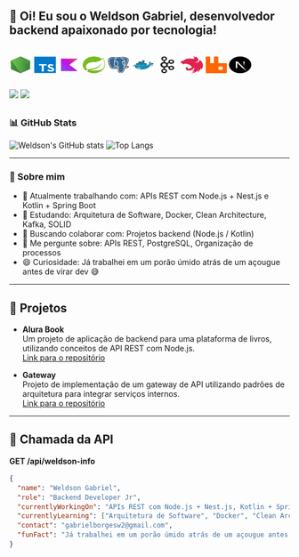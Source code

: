 ## 👋 Oi! Eu sou o Weldson Gabriel, desenvolvedor backend apaixonado por tecnologia!

<div style="display: inline_block"><br>
  <img align="center" alt="Node.js" height="30" width="40" src="https://raw.githubusercontent.com/devicons/devicon/master/icons/nodejs/nodejs-original.svg">
  <img align="center" alt="TypeScript" height="30" width="40" src="https://raw.githubusercontent.com/devicons/devicon/master/icons/typescript/typescript-plain.svg">
  <img align="center" alt="Kotlin" height="30" width="40" src="https://raw.githubusercontent.com/devicons/devicon/master/icons/kotlin/kotlin-original.svg">
  <img align="center" alt="Spring Boot" height="30" width="40" src="https://raw.githubusercontent.com/devicons/devicon/master/icons/spring/spring-original.svg">
  <img align="center" alt="PostgreSQL" height="30" width="40" src="https://raw.githubusercontent.com/devicons/devicon/master/icons/postgresql/postgresql-original.svg">
  <img align="center" alt="Docker" height="30" width="40" src="https://raw.githubusercontent.com/devicons/devicon/master/icons/docker/docker-original.svg">
  <img align="center" alt="Kafka" height="30" width="40" src="https://raw.githubusercontent.com/devicons/devicon/master/icons/apachekafka/apachekafka-original.svg">
  <img align="center" alt="NestJS" height="30" width="40" src="https://raw.githubusercontent.com/devicons/devicon/master/icons/nestjs/nestjs-plain.svg">
  <img align="center" alt="RabbitMQ" height="30" width="40" src="https://raw.githubusercontent.com/devicons/devicon/master/icons/rabbitmq/rabbitmq-original.svg">
  <img align="center" alt="NextJS" height="30" width="40" src="https://raw.githubusercontent.com/devicons/devicon/master/icons/nextjs/nextjs-original.svg">
</div>

##

<div> 
  <a href = "mailto:gabrielborgesw2@gmail.com"><img src="https://img.shields.io/badge/-Gmail-%23333?style=for-the-badge&logo=gmail&logoColor=white" target="_blank"></a>
  <a href="https://www.linkedin.com/in/weldson-gabriel/" target="_blank"><img src="https://img.shields.io/badge/-LinkedIn-%230077B5?style=for-the-badge&logo=linkedin&logoColor=white" target="_blank"></a> 
</div>

##

### 📊 GitHub Stats

![Weldson's GitHub stats](https://github-readme-stats.vercel.app/api?username=WeldsonGabriel&show_icons=true&theme=tokyonight)
![Top Langs](https://github-readme-stats.vercel.app/api/top-langs/?username=WeldsonGabriel&layout=compact&theme=tokyonight)

---

### 🧠 Sobre mim

- 🔭 Atualmente trabalhando com: APIs REST com Node.js + Nest.js e Kotlin + Spring Boot  
- 🌱 Estudando: Arquitetura de Software, Docker, Clean Architecture, Kafka, SOLID  
- 👯 Buscando colaborar com: Projetos backend (Node.js / Kotlin)  
- 💬 Me pergunte sobre: APIs REST, PostgreSQL, Organização de processos  
- 😄 Curiosidade: Já trabalhei em um porão úmido atrás de um açougue antes de virar dev 😅  

---

## 📝 Projetos

- **Alura Book**  
  Um projeto de aplicação de backend para uma plataforma de livros, utilizando conceitos de API REST com Node.js.  
  [Link para o repositório](https://github.com/WeldsonGabriel/Book_alura_book_12)

- **Gateway**  
  Projeto de implementação de um gateway de API utilizando padrões de arquitetura para integrar serviços internos.  
  [Link para o repositório](https://github.com/WeldsonGabriel/gateway-pg_full)

---

## 💬 Chamada da API

**GET /api/weldson-info**

```json
{
  "name": "Weldson Gabriel",
  "role": "Backend Developer Jr",
  "currentlyWorkingOn": "APIs REST com Node.js + Nest.js, Kotlin + Spring Boot",
  "currentlyLearning": ["Arquitetura de Software", "Docker", "Clean Architecture", "Kafka", "SOLID"],
  "contact": "gabrielborgesw2@gmail.com",
  "funFact": "Já trabalhei em um porão úmido atrás de um açougue antes de virar dev 😅"
}
